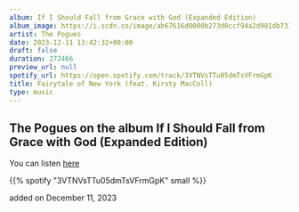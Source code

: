 ```yaml
---
album: If I Should Fall from Grace with God (Expanded Edition)
album_image: https://i.scdn.co/image/ab67616d0000b273d0ccf94a2d981db731f5dab8
artist: The Pogues
date: 2023-12-11 13:42:32+00:00
draft: false
duration: 272466
preview_url: null
spotify_url: https://open.spotify.com/track/3VTNVsTTu05dmTsVFrmGpK
title: Fairytale of New York (feat. Kirsty MacColl)
type: music
---
```



## The Pogues on the album If I Should Fall from Grace with God (Expanded Edition)

You can listen [here](https://open.spotify.com/track/3VTNVsTTu05dmTsVFrmGpK)

{{% spotify "3VTNVsTTu05dmTsVFrmGpK" small %}}

added on December 11, 2023